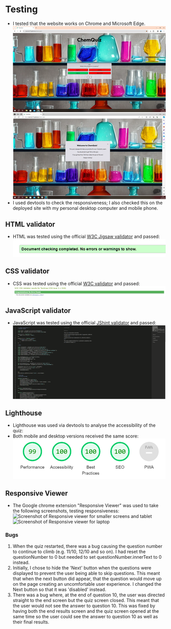 # Testing

- I tested that the website works on Chrome and Microsoft Edge.
![Screenshot of Chrome running quiz](assets/images/chrome-compatibility.png)
![Screenshot of Edge running quiz](assets/images/edge-compatibility.png)
- I used devtools to check the responsiveness; I also checked this on the deployed site with my personal desktop computer and mobile phone.

## HTML validator

- HTML was tested using the official [W3C Jigsaw validator](https://validator.w3.org/) and passed:
![HTML validator screenshot](assets/images/html-validator.png)

## CSS validator
- CSS was tested using the official [W3C validator](https://jigsaw.w3.org/css-validator/) and passed:
![CSS validator screenshot](assets/images/css-validator.png)

## JavaScript validator
- JavaScript was tested using the official [JShint validator](https://jshint.com/) and passed:
![JavaScript validator screenshot](assets/images/jshint.png)

## Lighthouse
- Lighthouse was used via devtools to analyse the accessibility of the quiz:
- Both mobile and desktop versions received the same score:
![Lighthouse Mobile screenshot](assets/images/lighthouse-mobile.png) 

## Responsive Viewer
- The Google chrome extension "Responsive Viewer" was used to take the following screenshots, testing responsiveness:
![Screenshot of Responsive viewer for smaller screens and tablet](assets/images/chemquiz-responsive2.png)
![Screenshot of Responsive viewer for laptop](assets/images/chemquiz-responsive3.png)

### Bugs
1. When the quiz restarted, there was a bug causing the question number to continue to climb (e.g. 11/10, 12/10 and so on). I had reset the questionNumber to 0 but needed to set questionNumber.innerText to 0 instead. 
2. Initially, I chose to hide the 'Next' button when the questions were displayed to prevent the user being able to skip questions. This meant that when the next button did appear, that the question would move up on the page creating an uncomfortable user experience. I changed the Next button so that it was 'disabled' instead. 
3. There was a bug where, at the end of question 10, the user was directed straight to the end screen but the quiz screen closed. This meant that the user would not see the answer to question 10. This was fixed by having both the end results screen and the quiz screen opened at the same time so the user could see the answer to question 10 as well as their final results. 